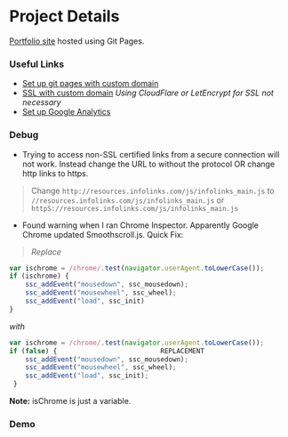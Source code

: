 # Project Details

[Portfolio site](https://yasinehsan.com/) hosted using Git Pages.


### Useful Links
- [Set up git pages with custom domain](https://medium.com/@kimcodes/setting-up-a-web-page-with-github-pages-f77d45573ab2)
- [SSL with custom domain](https://www.youtube.com/watch?v=UK5-nO4qK9g) *Using CloudFlare or LetEncrypt for SSL not necessary*
- [Set up Google Analytics](https://www.youtube.com/watch?v=mXcQ7rVn3ro)


### Debug
 * Trying to access non-SSL certified links from a secure connection will not work. Instead change the URL to without the protocol OR change http links to https.
 > Change `http://resources.infolinks.com/js/infolinks_main.js` to `//resources.infolinks.com/js/infolinks_main.js` or `httpS://resources.infolinks.com/js/infolinks_main.js`

* Found warning when I ran Chrome Inspector. Apparently Google Chrome updated Smoothscroll.js. Quick Fix:
> *Replace*
 ```javascript
 var ischrome = /chrome/.test(navigator.userAgent.toLowerCase());
 if (ischrome) {
     ssc_addEvent("mousedown", ssc_mousedown);
     ssc_addEvent("mousewheel", ssc_wheel);
     ssc_addEvent("load", ssc_init)
 }
```
*with*
```Javascript
var ischrome = /chrome/.test(navigator.userAgent.toLowerCase());
if (false) {                          REPLACEMENT
	ssc_addEvent("mousedown", ssc_mousedown);
	ssc_addEvent("mousewheel", ssc_wheel);
	ssc_addEvent("load", ssc_init);
 }
 ```
 **Note:** isChrome is just a variable.



### Demo
